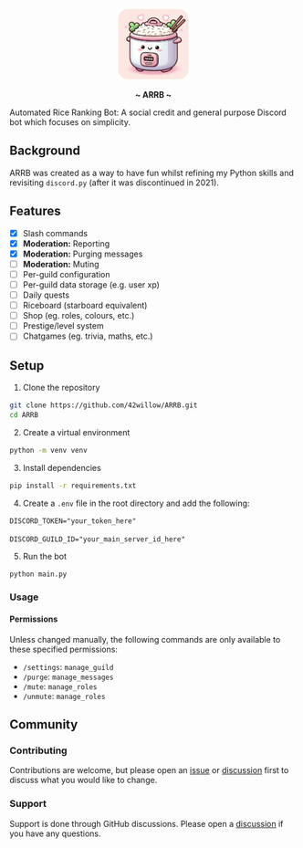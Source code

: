 <p align="center">
  <img width="25%" src="https://github.com/42Willow/ARRB/blob/main/assets/ARRB-round.png?raw=true" />
</p>
<p align="center">
  <b> ~ ARRB ~ </b>
</p>

Automated Rice Ranking Bot: A social credit and general purpose Discord bot which focuses on simplicity.

## Background

ARRB was created as a way to have fun whilst refining my Python skills and revisiting `discord.py` (after it was discontinued in 2021).

## Features

- [x] Slash commands
- [x] **Moderation:** Reporting
- [x] **Moderation:** Purging messages
- [ ] **Moderation:** Muting
- [ ] Per-guild configuration
- [ ] Per-guild data storage (e.g. user xp)
- [ ] Daily quests
- [ ] Riceboard (starboard equivalent)
- [ ] Shop (eg. roles, colours, etc.)
- [ ] Prestige/level system
- [ ] Chatgames (eg. trivia, maths, etc.)

## Setup

1. Clone the repository

```bash
git clone https://github.com/42willow/ARRB.git
cd ARRB
```

2. Create a virtual environment

```bash
python -m venv venv
```

3. Install dependencies

```bash
pip install -r requirements.txt
```

4. Create a `.env` file in the root directory and add the following:

```env
DISCORD_TOKEN="your_token_here"

DISCORD_GUILD_ID="your_main_server_id_here"
```

5. Run the bot

```bash
python main.py
```

### Usage

#### Permissions

Unless changed manually, the following commands are only available to these specified permissions:

- `/settings`: `manage_guild`
- `/purge`: `manage_messages`
- `/mute`: `manage_roles`
- `/unmute`: `manage_roles`

## Community

### Contributing

Contributions are welcome, but please open an [issue](https://github.com/42Willow/ARRB/issues) or [discussion](https://github.com/42Willow/ARRB/discussions) first to discuss what you would like to change.

### Support

Support is done through GitHub discussions. Please open a [discussion](https://github.com/42Willow/ARRB/discussions/categories/support) if you have any questions.
